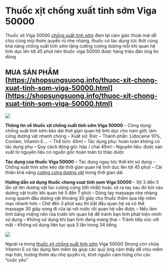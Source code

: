 # Thuốc xịt chống xuất tinh sớm Viga 50000

Thuốc xịt Viga 50000 [chống xuất tinh sớm](https://shopsungsuong.info) đem lại cảm giác thoải mái dễ chịu cùng mùi thơm quyến rũ nhẹ nhàng, thuốc có tác dụng tức thời cùng khả năng chống xuất tinh sớm tăng cường cương dương mỗi khi quan hệ tình dục lên tới 45 phút nên thuốc viga 50000 được hàng triệu đàn ông tin dùng

## MUA SẢN PHẨM [https://shopsungsuong.info/thuoc-xit-chong-xuat-tinh-som-viga-50000.html](https://shopsungsuong.info/thuoc-xit-chong-xuat-tinh-som-viga-50000.html)

<img src="https://shopsungsuong.info/wp-content/uploads/2019/02/viga.jpg">

**Thông tin về thuốc xịt chống xuất tinh sớm Viga 50000**
– Công dụng: chống xuất tinh sớm kéo dài thời gian quan hệ tình dục cho nam giời, làm cứng dương vật nhanh chóng
– Xuất xứ: Đức
– Thành phần: Lidocaine 10%, Contain, Vitamin E….
– Thể tích: 45ml
– Tác dụng phụ: hoàn toàn không có tác dụng phụ
– Quy cách đóng gói: hộp / chai 45ml
– Nguyên liệu: được sản xuất từ nguyên liệu có nguồn gốc hoàn toàn từ thảo dược

**Tác dụng của thuốc Viga 50000**
– Tác dụng ngay tức thời khi sử dụng
– Chống xuất tinh sớm kéo dài thời gian quan hệ tình dục lên tới 45 phút
– Cải thiện khả năng [cương cứng dương vật](https://shopsungsuong.info) trong thời gian dài

**Hướng dẫn sử dụng thuốc chong xuat tinh som Viga 50000**
– Xịt 3 đến 5 lần xịt lên dương vật lúc cương cứng (tốt nhất) hoặc xịt ra tay sau đó bôi vào dương vật trước khi quan hệ 5 đến 7 phút
– Dùng tay massage nhẹ nhàng xung quanh đầu dương vật khoảng 30 giây cho thuốc thấm qua lớp niêm mạc nhanh hơn
– Chờ đến 3 phút sau thì bắt đầu quan hệ và có thể massage 30 giây xong đi rửa lại với nước rồi quan hệ vẫn được
– Nếu làm tình bằng miệng nên rửa trước khi quan hệ để tránh bạn tình phát hiện mình sử dụng
– Không sử dụng khi bạn tình đang mang thai
– Tránh tiếp xúc với mắt
– Không sử dụng liên tục quá 3 lần trong 34 tiếng

<img src="https://shopsungsuong.info/wp-content/uploads/2019/02/viga-50000-2.jpg">

Ngoài ra trong [thuốc xịt chống xuất tinh sớm](https://shopsungsuong.info) Viga 50000 Strong còn chứa Vitamin E có tác dụng làm mềm da giúp các quý ông cảm thấy dễ chịu mềm mại hơn, hương thơm dịu nhẹ quyến rũ, khơi nguồn cảm hứng cho các “cuộc yêu”



